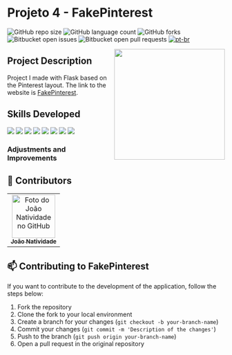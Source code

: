 # Projeto 4 - FakePinterest

![GitHub repo size](https://img.shields.io/github/repo-size/joaosnet/Projeto4Fakepinterest?style=for-the-badge)
![GitHub language count](https://img.shields.io/github/languages/count/joaosnet/Projeto4Fakepinterest?style=for-the-badge)
![GitHub forks](https://img.shields.io/github/forks/joaosnet/Projeto4Fakepinterest?style=for-the-badge)
![Bitbucket open issues](https://img.shields.io/bitbucket/issues/joaosnet/Projeto4Fakepinterest?style=for-the-badge)
![Bitbucket open pull requests](https://img.shields.io/bitbucket/pr-raw/joaosnet/Projeto4Fakepinterest?style=for-the-badge)
[![pt-br](https://img.shields.io/badge/lang-pt--br-green.svg)](https://github.com/joaosnet/Projeto4Fakepinterest/blob/master/README.pt-br.md)

<img align="right" height="256" src="https://github.com/joaosnet/Projeto4Fakepinterest/blob/main/images/1_APP.png"/>

## Project Description

Project I made with Flask based on the Pinterest layout. The link to the website is [FakePinterest](https://projeto4fakepinterest.onrender.com).

## Skills Developed
<img src="https://img.shields.io/badge/Python-3776AB?style=for-the-badge&logo=python&logoColor=white" /> <img src="https://img.shields.io/badge/Flask-000000?style=for-the-badge&logo=flask&logoColor=white" /> <img src="https://img.shields.io/badge/Bootstrap-563D7C?style=for-the-badge&logo=bootstrap&logoColor=white" /> <img src="https://img.shields.io/badge/Tailwind_CSS-38B2AC?style=for-the-badge&logo=tailwind-css&logoColor=white" /> <img src="https://img.shields.io/badge/HTML-239120?style=for-the-badge&logo=html5&logoColor=white" /> <img src="https://img.shields.io/badge/CSS-239120?style=for-the-badge&logo=css3&logoColor=white" /> <img src="https://img.shields.io/badge/PostgreSQL-316192?style=for-the-badge&logo=postgresql&logoColor=white" /> <img src="https://img.shields.io/badge/Anaconda-%2344A833.svg?style=for-the-badge&logo=anaconda&logoColor=white" />

### Adjustments and Improvements


## 🤝 Contributors

<table>
  <tr>
    <td align="center">
      <a href="https://www.instagram.com/jaonativi/" title="Gerente de Projetos Desenvolvedor Backend">
        <img src="https://avatars.githubusercontent.com/u/87316339?v=4" width="100px;" alt="Foto do João Natividade no GitHub"/><br>
        <sub>
          <b>João Natividade</b>
        </sub>
      </a>
    </td>
  </tr>
</table>



## 📫 Contributing to FakePinterest

If you want to contribute to the development of the application, follow the steps below:

1. Fork the repository
2. Clone the fork to your local environment
3. Create a branch for your changes (`git checkout -b your-branch-name`)
4. Commit your changes (`git commit -m 'Description of the changes'`)
5. Push to the branch (`git push origin your-branch-name`)
6. Open a pull request in the original repository
